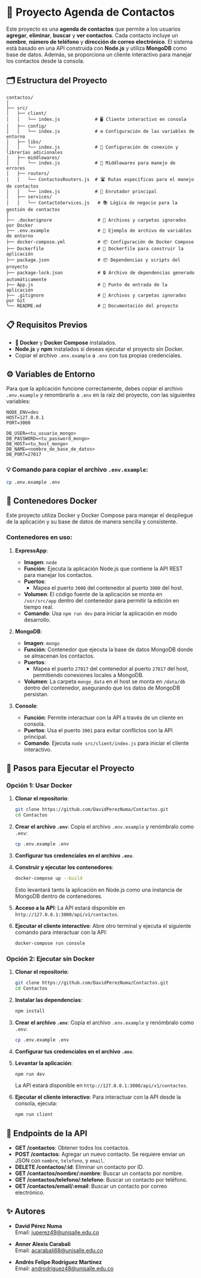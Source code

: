 # 📒 Proyecto Agenda de Contactos

Este proyecto es una **agenda de contactos** que permite a los usuarios **agregar**, **eliminar**, **buscar** y **ver contactos**. Cada contacto incluye un **nombre**, **número de teléfono** y **dirección de correo electrónico**. El sistema está basado en una API construida con **Node.js** y utiliza **MongoDB** como base de datos. Además, se proporciona un cliente interactivo para manejar los contactos desde la consola.

## 🗂️ Estructura del Proyecto

```
contactos/
│
├── src/
│   ├── client/
│   │   └── index.js             # 🖥️ Cliente interactivo en consola
│   ├── config/
│   │   └── index.js             # ⚙️ Configuración de las variables de entorno
│   ├── libs/
│   │   └── index.js             # 🔌 Configuración de conexión y librerías adicionales
│   ├── middlewares/
│   │   └── index.js             # 🚨 Middlewares para manejo de errores
│   ├── routers/
│   │   └── ContactosRouters.js  # 🛣️ Rutas específicas para el manejo de contactos
│   │   └── index.js             # 🚦 Enrutador principal
│   ├── services/
│   │   └── ContactoServices.js   # 📚 Lógica de negocio para la gestión de contactos
│
├── .dockerignore                 # 🐳 Archivos y carpetas ignorados por Docker
├── .env.example                  # 📝 Ejemplo de archivo de variables de entorno
├── docker-compose.yml            # 📦 Configuración de Docker Compose
├── Dockerfile                    # 📄 Dockerfile para construir la aplicación
├── package.json                  # 📦 Dependencias y scripts del proyecto
├── package-lock.json             # 🔒 Archivo de dependencias generado automáticamente
├── App.js                        # 🚀 Punto de entrada de la aplicación
├── .gitignore                    # 🚫 Archivos y carpetas ignorados por Git
└── README.md                     # 📖 Documentación del proyecto
```

## 📋 Requisitos Previos

- **🐳 Docker** y **Docker Compose** instalados.
- **Node.js** y **npm** instalados si deseas ejecutar el proyecto sin Docker.
- Copiar el archivo `.env.example` a `.env` con tus propias credenciales.

## ⚙️ Variables de Entorno

Para que la aplicación funcione correctamente, debes copiar el archivo `.env.example` y renombrarlo a `.env` en la raíz del proyecto, con las siguientes variables:

```
NODE_ENV=dev
HOST=127.0.0.1
PORT=3000

DB_USER=<tu_usuario_mongo>
DB_PASSWORD=<tu_password_mongo>
DB_HOST=<tu_host_mongo>
DB_NAME=<nombre_de_base_de_datos>
DB_PORT=27017
```

### 💡 Comando para copiar el archivo `.env.example`:
```bash
cp .env.example .env
```

## 🐳 Contenedores Docker

Este proyecto utiliza Docker y Docker Compose para manejar el despliegue de la aplicación y su base de datos de manera sencilla y consistente.

### Contenedores en uso:

1. **ExpressApp**:
   - **Imagen**: `node`
   - **Función**: Ejecuta la aplicación Node.js que contiene la API REST para manejar los contactos.
   - **Puertos**: 
     - Mapea el puerto `3000` del contenedor al puerto `3000` del host.
   - **Volumen**: El código fuente de la aplicación se monta en `/usr/src/app` dentro del contenedor para permitir la edición en tiempo real.
   - **Comando**: Usa `npm run dev` para iniciar la aplicación en modo desarrollo.

2. **MongoDB**:
   - **Imagen**: `mongo`
   - **Función**: Contenedor que ejecuta la base de datos MongoDB donde se almacenan los contactos.
   - **Puertos**: 
     - Mapea el puerto `27017` del contenedor al puerto `27017` del host, permitiendo conexiones locales a MongoDB.
   - **Volumen**: La carpeta `mongo_data` en el host se monta en `/data/db` dentro del contenedor, asegurando que los datos de MongoDB persistan.

3. **Console**:
   - **Función**: Permite interactuar con la API a través de un cliente en consola.
   - **Puertos**: Usa el puerto `3001` para evitar conflictos con la API principal.
   - **Comando**: Ejecuta `node src/client/index.js` para iniciar el cliente interactivo.

## 🚀 Pasos para Ejecutar el Proyecto

### Opción 1: Usar Docker

1. **Clonar el repositorio**:
   ```bash
   git clone https://github.com/DavidPerezNuma/Contactos.git
   cd Contactos
   ```

2. **Crear el archivo `.env`**:
   Copia el archivo `.env.example` y renómbralo como `.env`:
   ```bash
   cp .env.example .env
   ```

3. **Configurar tus credenciales en el archivo `.env`**.

4. **Construir y ejecutar los contenedores**:
   ```bash
   docker-compose up --build
   ```

   Esto levantará tanto la aplicación en Node.js como una instancia de MongoDB dentro de contenedores.

5. **Acceso a la API**:
   La API estará disponible en `http://127.0.0.1:3000/api/v1/contactos`.

6. **Ejecutar el cliente interactivo**:
   Abre otro terminal y ejecuta el siguiente comando para interactuar con la API:
   ```bash
   docker-compose run console
   ```

### Opción 2: Ejecutar sin Docker

1. **Clonar el repositorio**:
   ```bash
   git clone https://github.com/DavidPerezNuma/Contactos.git
   cd Contactos
   ```

2. **Instalar las dependencias**:
   ```bash
   npm install
   ```

3. **Crear el archivo `.env`**:
   Copia el archivo `.env.example` y renómbralo como `.env`:
   ```bash
   cp .env.example .env
   ```

4. **Configurar tus credenciales en el archivo `.env`**.

5. **Levantar la aplicación**:
   ```bash
   npm run dev
   ```

   La API estará disponible en `http://127.0.0.1:3000/api/v1/contactos`.

6. **Ejecutar el cliente interactivo**:
   Para interactuar con la API desde la consola, ejecuta:
   ```bash
   npm run client
   ```

## 🔌 Endpoints de la API

- **GET /contactos**: Obtener todos los contactos.
- **POST /contactos**: Agregar un nuevo contacto. Se requiere enviar un JSON con `nombre`, `telefono`, y `email`.
- **DELETE /contactos/:id**: Eliminar un contacto por ID.
- **GET /contactos/nombre/:nombre**: Buscar un contacto por nombre.
- **GET /contactos/telefono/:telefono**: Buscar un contacto por teléfono.
- **GET /contactos/email/:email**: Buscar un contacto por correo electrónico.

## ✨ Autores

- **David Pérez Numa**  
  Email: [juperez49@unisalle.edu.co](mailto:juperez49@unisalle.edu.co)

- **Anner Alexis Carabali**  
  Email: [acarabali68@unisalle.edu.co](mailto:acarabali68@unisalle.edu.co)

- **Andrés Felipe Rodríguez Martínez**  
  Email: [androdriguez48@unisalle.edu.co](mailto:androdriguez48@unisalle.edu.co)
